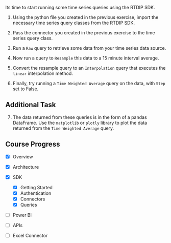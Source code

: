 Its time to start running some time series queries using the RTDIP SDK.

1. Using the python file you created in the previous exercise, import the necessary time series query classes from the RTDIP SDK.

2. Pass the connector you created in the previous exercise to the time series query class.

3. Run a `Raw` query to retrieve some data from your time series data source.

4. Now run a query to `Resample` this data to a 15 minute interval average.

5. Convert the resample query to an `Interpolation` query that executes the `linear` interpolation method.

6. Finally, try running a `Time Weighted Average` query on the data, with `Step` set to False.

## Additional Task

7. The data returned from these queries is in the form of a pandas DataFrame. Use the `matplotlib` or `plotly` library to plot the data returned from the `Time Weighted Average` query.

## Course Progress
-   [X] Overview
-   [X] Architecture
-   [X] SDK
    *   [X] Getting Started
    *   [X] Authentication
    *   [X] Connectors
    *   [X] Queries
-   [ ] Power BI    
-   [ ] APIs
-   [ ] Excel Connector

